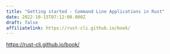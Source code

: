 ```yaml
---
title: "Getting started - Command Line Applications in Rust"
date: 2022-10-15T07:12:00.000Z
draft: false
affiliatelink: https://rust-cli.github.io/book/
---
```

https://rust-cli.github.io/book/
